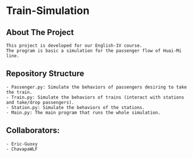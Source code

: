 # Train-Simulation

## About The Project
    This project is developed for our English-IV course.
    The program is basic a simulation for the passenger flow of Huai-Mi line.

## Repository Structure
    - Passenger.py: Simulate the behaviors of passengers desiring to take the train.
    - Train.py: Simulate the behaviors of trains (interact with stations and take/drop passengers).
    - Station.py: Simulate the behaviors of the stations.
    - Main.py: The main program that runs the whole simulation.

## Collaborators:
    - Eric-Guoxy
    - ChavapaWLF
